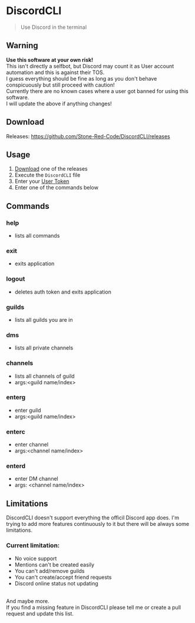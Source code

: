 # DiscordCLI
> Use Discord in the terminal

## Warning
**Use this software at your own risk!**\
This isn't directly a selfbot, but Discord may count it as User account automation and this is against their TOS.\
I guess everything should be fine as long as you don't behave conspicuously but still proceed with caution!\
Currently there are no known cases where a user got banned for using this software.\
I will update the above if anything changes!

## Download
Releases: https://github.com/Stone-Red-Code/DiscordCLI/releases

## Usage
1. <a href="https://github.com/Stone-Red-Code/DiscordCLI/releases">Download</a> one of the releases
2. Execute the `DiscordCLI` file
3. Enter your <a href="https://github.com/Tyrrrz/DiscordChatExporter/wiki/Obtaining-Token-and-Channel-IDs#how-to-get-a-user-token">User Token</a>
4. Enter one of the commands below

## Commands
### help
  - lists all commands
### exit
  - exits application
### logout
  - deletes auth token and exits application
### guilds
  - lists all guilds you are in
### dms
  - lists all private channels
### channels
  - lists all channels of guild
  - args:<guild name/index>
### enterg
  - enter guild
  - args:<guild name/index>
### enterc
  - enter channel
  - args:<channel name/index>
### enterd
  - enter DM channel
  - args: <channel name/index>

## Limitations
DiscordCLI doesn't support everything the officil Discord app does.
I'm trying to add more features continuously to it but there will be always some limitations.

### Current limitation:
- No voice support
- Mentions can't be created easily
- You can't add/remove guilds
- You can't create/accept friend requests
- Discord online status not updating
<br>
And maybe more.
<br>
If you find a missing feature in DiscordCLI please tell me or create a pull request and update this list.
